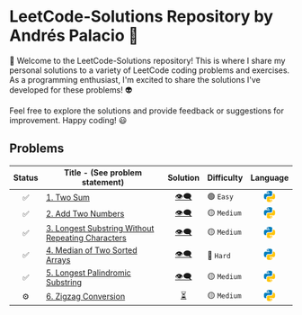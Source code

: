 # LeetCode-Solutions Repository by Andrés Palacio 🚀

👋 Welcome to the LeetCode-Solutions repository! This is where I share my personal solutions to a variety of LeetCode coding problems and exercises. As a programming enthusiast, I'm excited to share the solutions I've developed for these problems! 👽

Feel free to explore the solutions and provide feedback or suggestions for improvement. Happy coding! 😃

## Problems
| Status | Title - (See problem statement) | Solution | Difficulty | Language |
| :------: | ----- | :--------: | ---------- | :--------: |
| ✅ | [1. Two Sum](https://github.com/andrespalaciovelasquez/LeetCode-Solutions/tree/main/1.%20Two%20Sum) | [👁️‍🗨️](https://github.com/andrespalaciovelasquez/LeetCode-Solutions/blob/main/1.%20Two%20Sum/two_sum.py) | 🟢 `Easy` | ![Logo de Python](./python_logo.png) |
| ✅ | [2. Add Two Numbers](https://github.com/andrespalaciovelasquez/LeetCode-Solutions/tree/main/2.%20Add%20Two%20Numbers) | [👁️‍🗨️](https://github.com/andrespalaciovelasquez/LeetCode-Solutions/blob/main/2.%20Add%20Two%20Numbers/add_two_numbers.py) | 🟡 `Medium` | ![Logo de Python](./python_logo.png) |
| ✅ | [3. Longest Substring Without Repeating Characters](https://github.com/andrespalaciovelasquez/LeetCode-Solutions/tree/main/3.%20Longest%20Substring%20Without%20Repeating%20Characters) | [👁️‍🗨️](https://github.com/andrespalaciovelasquez/LeetCode-Solutions/blob/main/3.%20Longest%20Substring%20Without%20Repeating%20Characters/longest_substring_without_repeating_characters.py) | 🟡 `Medium` | ![Logo de Python](./python_logo.png) |
| ✅ | [4. Median of Two Sorted Arrays](https://github.com/andrespalaciovelasquez/LeetCode-Solutions/tree/main/4.%20Median%20of%20Two%20Sorted%20Arrays) | [👁️‍🗨️](https://github.com/andrespalaciovelasquez/LeetCode-Solutions/blob/main/4.%20Median%20of%20Two%20Sorted%20Arrays/median_of_two_sorted_arrays.py) | 🔴 `Hard` | ![Logo de Python](./python_logo.png) |
| ✅ | [5. Longest Palindromic Substring](https://github.com/andrespalaciovelasquez/LeetCode-Solutions/tree/main/5.%20Longest%20Palindromic%20Substring) | [👁️‍🗨️](https://github.com/andrespalaciovelasquez/LeetCode-Solutions/blob/main/5.%20Longest%20Palindromic%20Substring/longest_palindromic_substring.py) | 🟡 `Medium` | ![Logo de Python](./python_logo.png) |
| ⚙️ | [6. Zigzag Conversion](https://leetcode.com/problems/zigzag-conversion/description/) | [⏳](https://leetcode.com/problems/zigzag-conversion/description/) | 🟡 `Medium` | ![Logo de Python](./python_logo.png) |